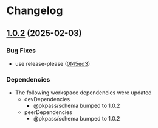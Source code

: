 # Changelog

## [1.0.2](https://github.com/cprecioso/pkpass/compare/build-v1.0.1...build-v1.0.2) (2025-02-03)


### Bug Fixes

* use release-please ([0f45ed3](https://github.com/cprecioso/pkpass/commit/0f45ed3ba801f39be440d1586376ed31a3405f7f))


### Dependencies

* The following workspace dependencies were updated
  * devDependencies
    * @pkpass/schema bumped to 1.0.2
  * peerDependencies
    * @pkpass/schema bumped to 1.0.2
